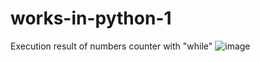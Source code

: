 # works-in-python-1
Execution result of numbers counter with "while"
![image](https://user-images.githubusercontent.com/108859782/178941060-c77adb07-5cd5-446c-aa29-d616e3e6b2ab.png)
